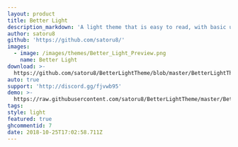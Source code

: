 ```yaml
---
layout: product
title: Better Light
description_markdown: 'A light theme that is easy to read, with basic user settings.'
author: satoru8
github: 'https://github.com/satoru8/'
images:
  - image: /images/themes/Better_Light_Preview.png
    name: Better Light
download: >-
  https://github.com/satoru8/BetterLightTheme/blob/master/BetterLightTheme.theme.css
auto: true
support: 'http://discord.gg/fjvwb95'
demo: >-
  https://raw.githubusercontent.com/satoru8/BetterLightTheme/master/BetterLightTheme.theme.css
tags:
style: light
featured: true
ghcommentid: 7
date: 2018-10-25T17:02:58.711Z
---
```


